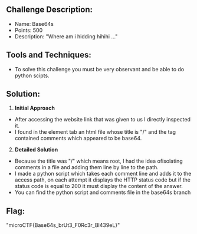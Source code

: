 ## Challenge Description:

-   Name: Base64s
-   Points: 500
-   Description: "Where am i hidding hihihi ..."

## Tools and Techniques:
-  To solve this challenge you must be very observant and be able to do python scipts.

## Solution:
1.  **Initial Approach**
   
   -  After accessing the website link that was given to us I directly inspected it.
   -  I found in the element tab an html file whose title is "/" and the <head> tag contained comments which appeared to be base64.
  

2.  **Detailed Solution**

   -   Because the title was "/" which means root, I had the idea of ​​isolating comments in a file and adding them line by line to the path.
   -   I made a python script which takes each comment line and adds it to the access path, on each attempt it displays the HTTP status code
       but if the status code is equal to 200 it must display the content of the answer.
   -   You can find the python script and comments file in the base64s branch
  
  ## Flag:
"microCTF{Base64s_brUt3_F0Rc3r_Bl439eL}"

